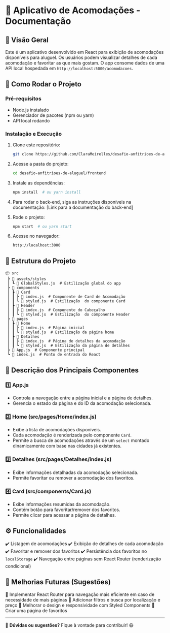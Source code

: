 # 🏡 Aplicativo de Acomodações - Documentação

## 📌 Visão Geral
Este é um aplicativo desenvolvido em React para exibição de acomodações disponíveis para aluguel. Os usuários podem visualizar detalhes de cada acomodação e favoritar as que mais gostam. O app consome dados de uma API local hospedada em `http://localhost:5000/acomodacoes`.

## 🚀 Como Rodar o Projeto
### **Pré-requisitos**
- Node.js instalado
- Gerenciador de pacotes (npm ou yarn)
- API local rodando

### **Instalação e Execução**
1. Clone este repositório:
   ```bash
   git clone https://github.com/ClaraMeirelles/desafio-anfitrioes-de-aluguel.git
   ```
2. Acesse a pasta do projeto:
   ```bash
   cd desafio-anfitrioes-de-aluguel/frontend
   ```
3. Instale as dependências:
   ```bash
   npm install  # ou yarn install
   ```
4. Para rodar o back-end, siga as instruções disponíveis na documentação: [Link para a documentação do back-end]

5. Rode o projeto:
   ```bash
   npm start  # ou yarn start
   ```
6. Acesse no navegador:
   ```
   http://localhost:3000
   ```

## 📂 Estrutura do Projeto
```
📦 src
 ┣ 📂 assets/styles
 ┃ ┗ 📜 GlobalStyles.js  # Estilização global do app
 ┣ 📂 components
 ┃ ┣ 📂 Card
 ┃ ┃ ┣ 📜 index.js  # Componente de Card de Acomodação
 ┃ ┃ ┗ 📜 styled.js  # Estilização  do componente Card
 ┃ ┣ 📂 Header
 ┃ ┃ ┣ 📜 index.js  # Componente do Cabeçalho
 ┃ ┃ ┗ 📜 styled.js  # Estilização  do componente Header
 ┣ 📂 pages
 ┃ ┣ 📂 Home
 ┃ ┃ ┣ 📜 index.js  # Página inicial
 ┃ ┃ ┗ 📜 styled.js  # Estilização da página home
 ┃ ┣ 📂 Detalhes
 ┃ ┃ ┣ 📜 index.js  # Página de detalhes da acomodação
 ┃ ┃ ┗ 📜 styled.js  # Estilização da página de detalhes
 ┣ 📜 App.js  # Componente principal
 ┗ 📜 index.js  # Ponto de entrada do React
```

## 📌 Descrição dos Principais Componentes

### **1️⃣ App.js**
- Controla a navegação entre a página inicial e a página de detalhes.
- Gerencia o estado da página e do ID da acomodação selecionada.

### **2️⃣ Home (src/pages/Home/index.js)**
- Exibe a lista de acomodações disponíveis.
- Cada acomodação é renderizada pelo componente `Card`.
- Permite a busca de acomodações através de um `select` montado dinamicamente com base nas cidades já existentes.

### **3️⃣ Detalhes (src/pages/Detalhes/index.js)**
- Exibe informações detalhadas da acomodação selecionada.
- Permite favoritar ou remover a acomodação dos favoritos.

### **4️⃣ Card (src/components/Card.js)**
- Exibe informações resumidas da acomodação.
- Contém botão para favoritar/remover dos favoritos.
- Permite clicar para acessar a página de detalhes.

## ⚙️ Funcionalidades
✔️ Listagem de acomodações
✔️ Exibição de detalhes de cada acomodação
✔️ Favoritar e remover dos favoritos
✔️ Persistência dos favoritos no `localStorage`
✔️ Navegação entre páginas sem React Router (renderização condicional)

## 📌 Melhorias Futuras (Sugestões)
🔹 Implementar React Router para navegação mais eficiente em caso de necessidade de mais páginas
🔹 Adicionar filtros e busca por localização e preço
🔹 Melhorar o design e responsividade com Styled Components
🔹 Criar uma página de favoritos

---
📢 **Dúvidas ou sugestões?** Fique à vontade para contribuir! 😃


